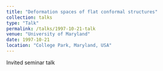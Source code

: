 ```yaml
---
title: "Deformation spaces of flat conformal structures"
collection: talks
type: "Talk"
permalink: /talks/1997-10-21-talk
venue: "University of Maryland"
date: 1997-10-21
location: "College Park, Maryland, USA"
---
```


Invited seminar talk
